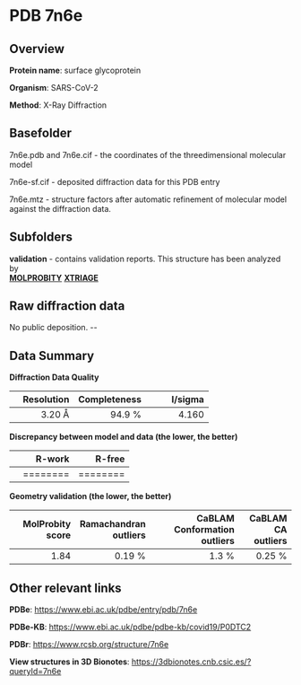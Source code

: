 # PDB 7n6e

## Overview

**Protein name**: surface glycoprotein

**Organism**: SARS-CoV-2

**Method**: X-Ray Diffraction



## Basefolder

7n6e.pdb and 7n6e.cif - the coordinates of the threedimensional molecular model

7n6e-sf.cif - deposited diffraction data for this PDB entry

7n6e.mtz - structure factors after automatic refinement of molecular model against the diffraction data.

## Subfolders





**validation** - contains validation reports. This structure has been analyzed by <br>  [**MOLPROBITY**](https://github.com/thorn-lab/coronavirus_structural_task_force/tree/master/pdb/surface_glycoprotein/SARS-CoV-2/7n6e/validation/molprobity) [**XTRIAGE**](https://github.com/thorn-lab/coronavirus_structural_task_force/blob/master/pdb/surface_glycoprotein/SARS-CoV-2/7n6e/validation/Xtriage_output.log)   



## Raw diffraction data

No public deposition. --<br> 

## Data Summary
**Diffraction Data Quality**

|   | Resolution | Completeness| I/sigma |
|---|-------------:|----------------:|--------------:|
|   |3.20 Å|94.9  %|<img width=50/>4.160|

**Discrepancy between model and data (the lower, the better)**

|   | **R-work**| **R-free**   
|---|-------------:|----------------:|           
||========|========|

**Geometry validation (the lower, the better)**

|   |**MolProbity<br>score**| **Ramachandran<br>outliers** | **CaBLAM<br>Conformation outliers** | **CaBLAM<br>CA outliers** |
|---|-------------:|----------------:|----------------:|----------------:|
||  1.84|  0.19 %|1.3 %|0.25 %|

 

 



## Other relevant links 
**PDBe**:  https://www.ebi.ac.uk/pdbe/entry/pdb/7n6e

**PDBe-KB**: https://www.ebi.ac.uk/pdbe/pdbe-kb/covid19/P0DTC2 
 
**PDBr**: https://www.rcsb.org/structure/7n6e 

**View structures in 3D Bionotes**: https://3dbionotes.cnb.csic.es/?queryId=7n6e

